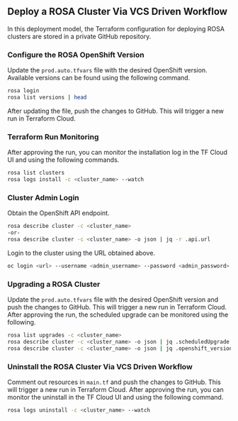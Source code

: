 ## Deploy a ROSA Cluster Via VCS Driven Workflow
In this deployment model, the Terraform configuration for deploying ROSA clusters are stored in a private GitHub repository.

### Configure the ROSA OpenShift Version
Update the `prod.auto.tfvars` file with the desired OpenShift version. Available versions can be found using the following command.
```bash
rosa login
rosa list versions | head
```
After updating the file, push the changes to GitHub. This will trigger a new run in Terraform Cloud.
### Terraform Run Monitoring
After approving the run, you can monitor the installation log in the TF Cloud UI and using the following commands.
```bash
rosa list clusters
rosa logs install -c <cluster_name> --watch

```
### Cluster Admin Login
Obtain the OpenShift API endpoint.
```bash
rosa describe cluster -c <cluster_name>
-or-
rosa describe cluster -c <cluster_name> -o json | jq -r .api.url
```
Login to the cluster using the URL obtained above. 
```bash
oc login <url> --username <admin_username> --password <admin_password> --insecure-skip-tls-verify=true
```
### Upgrading a ROSA Cluster
Update the `prod.auto.tfvars` file with the desired OpenShift version and push the changes to GitHub. This will trigger a new run in Terraform Cloud. After approving the run, the scheduled upgrade can be monitored using the following. 
```bash
rosa list upgrades -c <cluster_name>
rosa describe cluster -c <cluster_name> -o json | jq .scheduledUpgrade
rosa describe cluster -c <cluster_name> -o json | jq .openshift_version
```

### Uninstall the ROSA Cluster Via VCS Driven Workflow
Comment out resources in `main.tf` and push the changes to GitHub. This will trigger a new run in Terraform Cloud. After approving the run, you can monitor the uninstall in the TF Cloud UI and using the following command.
```bash
rosa logs uninstall -c <cluster_name> --watch
```